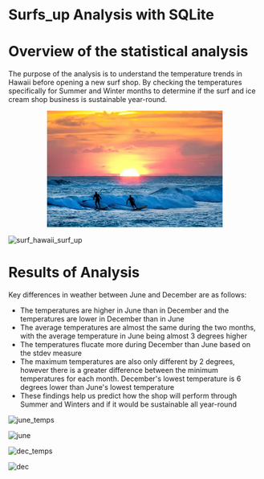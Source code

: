 # Surfs_up Analysis with SQLite

# Overview of the statistical analysis
The purpose of the analysis is to understand the temperature trends in Hawaii before opening a new surf shop. By checking the temperatures specifically for Summer and Winter months to determine if the surf and ice cream shop business is sustainable year-round.

<p align="center">
  <img src="Resources/surf_hawaii_surf_up.webp" width="350">
</p>

![surf_hawaii_surf_up](https://github.com/ytn20/Surfs_up/assets/100486461/3ac9df28-c9bb-43c9-8a20-de9ae34e7efe)

# Results of Analysis
Key differences in weather between June and December are as follows:
- The temperatures are higher in June than in December and the temperatures are lower in December than in June
- The average temperatures are almost the same during the two months, with the average temperature in June being almost 3 degrees higher
- The temperatures flucate more during December than June based on the stdev measure
- The maximum temperatures are also only different by 2 degrees, however there is a greater difference between the minimum temperatures for each month. December's lowest temperature is 6 degrees lower than June's lowest temperature
- These findings help us predict how the shop will perform through Summer and Winters and if it would be sustainable all year-round

![june_temps](https://user-images.githubusercontent.com/100486461/180151773-ba5e1aa2-ff45-4cda-9e27-f62b7be86206.PNG)

![june](https://user-images.githubusercontent.com/100486461/180151788-987d013e-7a32-4cbf-921b-1195763eb97d.PNG)

![dec_temps](https://user-images.githubusercontent.com/100486461/180151800-9fe2188a-6909-420e-89f2-95080314f599.PNG)

![dec](https://user-images.githubusercontent.com/100486461/180151812-e2ed5d4a-06b2-468d-bee5-8f040042a8bb.PNG)
